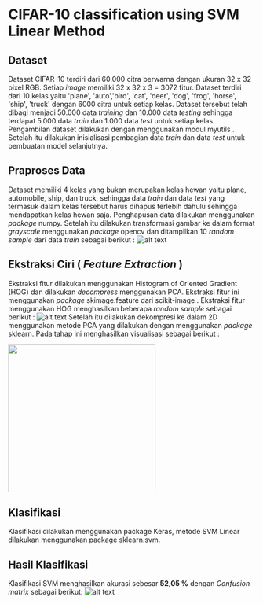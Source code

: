 # CIFAR-10 classification using SVM Linear Method
## Dataset
Dataset CIFAR-10 terdiri dari 60.000 citra berwarna dengan ukuran 32 x 32 pixel RGB.
Setiap *image* memiliki 32 x 32 x 3 = 3072 fitur.
Dataset terdiri dari 10 kelas yaitu 'plane', 'auto','bird', 'cat', 'deer', 'dog', 'frog', 'horse', 'ship', 'truck' dengan 6000 citra untuk setiap kelas.
Dataset tersebut telah dibagi menjadi 50.000 data *training* dan 10.000 data *testing* sehingga terdapat 5.000 data *train* dan 1.000 data *test* untuk setiap kelas.
Pengambilan dataset dilakukan dengan menggunakan modul myutils . Setelah itu dilakukan inisialisasi pembagian data *train* dan data *test* untuk pembuatan model selanjutnya.
## Praproses Data
Dataset memiliki 4 kelas yang bukan merupakan kelas hewan yaitu plane, automobile, ship, dan truck, sehingga data *train* dan data *test* yang termasuk dalam kelas tersebut
harus dihapus terlebih dahulu sehingga mendapatkan kelas hewan saja. 
Penghapusan data dilakukan menggunakan *package* numpy. 
Setelah itu dilakukan transformasi gambar ke dalam format *grayscale* menggunakan *package* opencv dan ditampilkan 10 *random sample* dari data
*train* sebagai berikut :
![alt text](https://user-images.githubusercontent.com/46989222/84618002-f1341200-aefa-11ea-968d-8859e4f667b7.PNG)
## Ekstraksi Ciri ( *Feature Extraction* )
Ekstraksi fitur dilakukan menggunakan Histogram of Oriented Gradient (HOG) dan dilakukan *decompress* menggunakan PCA.
Ekstraksi fitur ini menggunakan *package* skimage.feature dari scikit-image .
Ekstraksi fitur menggunakan HOG menghasilkan beberapa *random sample* sebagai berikut :
![alt text](https://user-images.githubusercontent.com/46989222/84617990-ee392180-aefa-11ea-89af-db71718f1dcf.PNG)
Setelah itu dilakukan dekompresi ke dalam 2D menggunakan metode PCA yang dilakukan dengan menggunakan *package* sklearn.
Pada tahap ini menghasilkan visualisasi sebagai berikut :

<img src="https://user-images.githubusercontent.com/46989222/84617996-ef6a4e80-aefa-11ea-8c86-90abdf708544.png" width="300" height="300">

## Klasifikasi
Klasifikasi dilakukan menggunakan package Keras, metode SVM Linear dilakukan menggunakan package sklearn.svm.

## Hasil Klasifikasi
Klasifikasi SVM menghasilkan akurasi sebesar **52,05 %** dengan *Confusion matrix* sebagai berikut:
![alt text](https://user-images.githubusercontent.com/46989222/84617988-ec6f5e00-aefa-11ea-9d46-1b1a437cdfdd.PNG)
